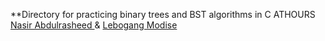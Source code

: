 **Directory for practicing binary trees and BST algorithms in C
ATHOURS
<a href="">Nasir Abdulrasheed </a> & <a href="https://github.com/YourDevLebo/binary_trees"> Lebogang Modise </a>
